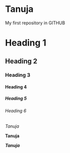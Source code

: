 # Tanuja
My first repository in GITHUB

# Heading 1
## Heading 2
### Heading 3
#### Heading 4
##### Heading 5
###### Heading 6

*Tanuja*

**Tanuja**

***Tanuja***


